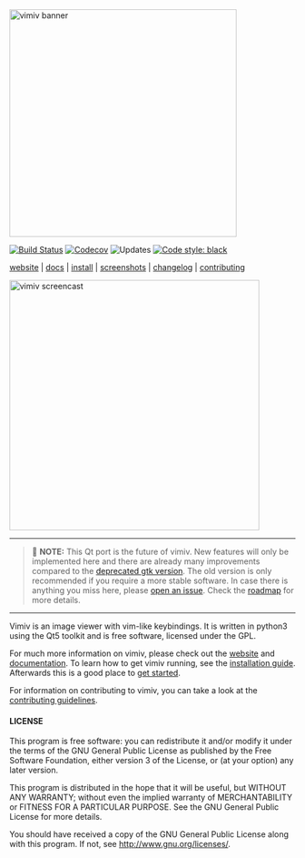 <img src="https://karlch.github.io/vimiv-qt/_images/vimiv_banner_800.png" alt="vimiv banner" width="400"/>

[![Build Status](https://travis-ci.com/karlch/vimiv-qt.svg?branch=master)](https://travis-ci.com/karlch/vimiv-qt)
[![Codecov](https://codecov.io/github/karlch/vimiv-qt/coverage.svg?branch=master)](https://codecov.io/github/karlch/vimiv-qt?branch=master)
![Updates](https://api.dependabot.com/badges/status?host=github&repo=karlch/vimiv-qt)
[![Code style: black](https://img.shields.io/badge/code%20style-black-000000.svg)](https://github.com/ambv/black)

[website](https://karlch.github.io/vimiv-qt/) |
[docs](https://karlch.github.io/vimiv-qt/documentation/index.html) |
[install](https://karlch.github.io/vimiv-qt/documentation/install.html) |
[screenshots](https://karlch.github.io/vimiv-qt/screenshots.html) |
[changelog](https://karlch.github.io/vimiv-qt/changelog.html) |
[contributing](https://karlch.github.io/vimiv-qt/documentation/contributing.html)

<img src="https://i.postimg.cc/VkcPgcbR/vimiv.gif" alt="vimiv screencast" width="440"/>

---
> :construction: **NOTE:** This Qt port is the future of vimiv. New features will only
> be implemented here and there are already many improvements compared to the
> [deprecated gtk version](https://github.com/karlch/vimiv). The old version is only
> recommended if you require a more stable software. In case there is anything you miss
> here, please [open an issue](https://github.com/karlch/vimiv-qt/issues). Check the
> [roadmap](https://karlch.github.io/vimiv-qt/roadmap.html) for more details.
---

Vimiv is an image viewer with vim-like keybindings. It is written in python3
using the Qt5 toolkit and is free software, licensed under the GPL.

For much more information on vimiv, please check out the
[website](https://karlch.github.io/vimiv-qt/) and
[documentation](https://karlch.github.io/vimiv-qt/documentation/index.html).
To learn how to get vimiv running, see the
[installation guide](https://karlch.github.io/vimiv-qt/documentation/install.html).
Afterwards this is a good place to
[get started](https://karlch.github.io/vimiv-qt/documentation/getting\_started.html).


For information on contributing to vimiv, you can take a look at the
[contributing guidelines](https://karlch.github.io/vimiv-qt/documentation/contributing.html).

#### LICENSE

This program is free software: you can redistribute it and/or modify it under
the terms of the GNU General Public License as published by the Free Software
Foundation, either version 3 of the License, or (at your option) any later
version.

This program is distributed in the hope that it will be useful, but WITHOUT ANY
WARRANTY; without even the implied warranty of MERCHANTABILITY or FITNESS FOR A
PARTICULAR PURPOSE. See the GNU General Public License for more details.

You should have received a copy of the GNU General Public License along with
this program. If not, see <http://www.gnu.org/licenses/>.
